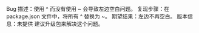 Bug 描述：使用 ^ 而没有使用 ~ 会导致左边空白问题。
复现步骤：在 package.json 文件中，将所有 ^ 替换为 ~。
期望结果：左边不再空白。
版本信息：未提供
建议升级包来解决这个问题。
